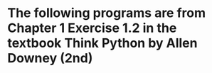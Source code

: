 # The following programs are from Chapter 1 Exercise 1.2 in the textbook Think Python by Allen Downey (2nd)
